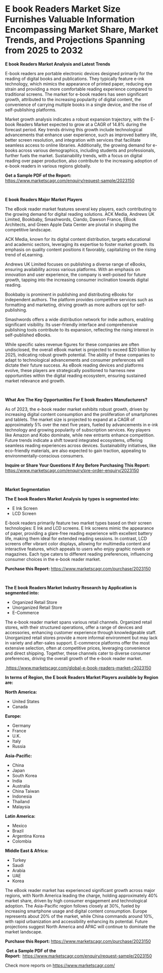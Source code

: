 <p><h1>E book Readers Market Size Furnishes Valuable Information Encompassing Market Share, Market Trends, and Projections Spanning from 2025 to 2032</h1></p><p><strong>E book Readers Market Analysis and Latest Trends</strong></p>
<p><p>E-book readers are portable electronic devices designed primarily for the reading of digital books and publications. They typically feature e-ink technology, which mimics the appearance of printed paper, reducing eye strain and providing a more comfortable reading experience compared to traditional screens. The market for e-book readers has seen significant growth, attributed to the increasing popularity of digital content, the convenience of carrying multiple books in a single device, and the rise of self-publishing platforms.</p><p>Market growth analysis indicates a robust expansion trajectory, with the E-book Readers Market expected to grow at a CAGR of 14.8% during the forecast period. Key trends driving this growth include technological advancements that enhance user experience, such as improved battery life, better screen resolution, and integration with services that facilitate seamless access to online libraries. Additionally, the growing demand for e-books across various demographics, including students and professionals, further fuels the market. Sustainability trends, with a focus on digital reading over paper production, also contribute to the increasing adoption of e-book readers in various regions globally.</p></p>
<p><strong>Get a Sample PDF of the Report:&nbsp;</strong> <a href="https://www.marketscagr.com/enquiry/request-sample/2023150?utm_campaign=1902&utm_medium=2&utm_source=Github&utm_content=ia&utm_term=11022025&utm_id=e-book-readers">https://www.marketscagr.com/enquiry/request-sample/2023150</a></p>
<p>&nbsp;</p>
<p><strong>E book Readers Major Market Players</strong></p>
<p><p>The eBook reader market features several key players, each contributing to the growing demand for digital reading solutions. ACK Media, Andrews UK Limited, Bookbaby, Smashwords, Ciando, Dawson France, EBook Architects, and Green Apple Data Center are pivotal in shaping the competitive landscape.</p><p>ACK Media, known for its digital content distribution, targets educational and academic sectors, leveraging its expertise to foster market growth. Its emphasis on quality content positions it favorably, capitalizing on the rising trend of eLearning.</p><p>Andrews UK Limited focuses on publishing a diverse range of eBooks, ensuring availability across various platforms. With an emphasis on innovation and user experience, the company is well-poised for future growth, tapping into the increasing consumer inclination towards digital reading.</p><p>Bookbaby is prominent in publishing and distributing eBooks for independent authors. The platform provides competitive services such as formatting and marketing, driving growth as more authors opt for self-publishing.</p><p>Smashwords offers a wide distribution network for indie authors, enabling significant visibility. Its user-friendly interface and comprehensive publishing tools contribute to its expansion, reflecting the rising interest in self-published eBooks.</p><p>While specific sales revenue figures for these companies are often undisclosed, the overall eBook market is projected to exceed $20 billion by 2025, indicating robust growth potential. The ability of these companies to adapt to technological advancements and consumer preferences will dictate their future success. As eBook reading devices and platforms evolve, these players are strategically positioned to harness new opportunities within the digital reading ecosystem, ensuring sustained market relevance and growth.</p></p>
<p>&nbsp;</p>
<p><strong>What Are The Key Opportunities For E book Readers Manufacturers?</strong></p>
<p><p>As of 2023, the e-book reader market exhibits robust growth, driven by increasing digital content consumption and the proliferation of smartphones and tablets. The market size is projected to expand at a CAGR of approximately 5% over the next five years, fueled by advancements in e-ink technology and growing popularity of subscription services. Key players like Amazon and Kobo dominate, while new entrants enhance competition. Future trends indicate a shift toward integrated ecosystems, offering seamless reading experiences across devices. Sustainability initiatives, like eco-friendly materials, are also expected to gain traction, appealing to environmentally-conscious consumers.</p></p>
<p><strong>Inquire or Share Your Questions If Any Before Purchasing This Report:</strong> <a href="https://www.marketscagr.com/enquiry/pre-order-enquiry/2023150?utm_campaign=1902&utm_medium=2&utm_source=Github&utm_content=ia&utm_term=11022025&utm_id=e-book-readers">https://www.marketscagr.com/enquiry/pre-order-enquiry/2023150</a></p>
<p>&nbsp;</p>
<p><strong>Market Segmentation</strong></p>
<p><strong>The E book Readers Market Analysis by types is segmented into:</strong></p>
<p><ul><li>E Ink Screen</li><li>LCD Screen</li></ul></p>
<p><p>E-book readers primarily feature two market types based on their screen technologies: E Ink and LCD screens. E Ink screens mimic the appearance of paper, providing a glare-free reading experience with excellent battery life, making them ideal for extended reading sessions. In contrast, LCD screens offer vibrant color displays, allowing for multimedia content and interactive features, which appeals to users who enjoy graphic novels or magazines. Each type caters to different reading preferences, influencing consumer choices in the e-book reader market.</p></p>
<p><strong>Purchase this Report:&nbsp;</strong><a href="https://www.marketscagr.com/purchase/2023150?utm_campaign=1902&utm_medium=2&utm_source=Github&utm_content=ia&utm_term=11022025&utm_id=e-book-readers">https://www.marketscagr.com/purchase/2023150</a></p>
<p>&nbsp;</p>
<p><strong>The E book Readers Market Industry Research by Application is segmented into:</strong></p>
<p><ul><li>Organized Retail Store</li><li>Unorganized Retail Store</li><li>E-Commerce</li></ul></p>
<p><p>The e-book reader market spans various retail channels. Organized retail stores, with their structured operations, offer a range of devices and accessories, enhancing customer experience through knowledgeable staff. Unorganized retail stores provide a more informal environment but may lack in variety and after-sales support. E-commerce platforms offer the most extensive selection, often at competitive prices, leveraging convenience and direct shipping. Together, these channels cater to diverse consumer preferences, driving the overall growth of the e-book reader market.</p></p>
<p><a href="https://www.marketscagr.com/global-e-book-readers-market-r2023150?utm_campaign=1902&utm_medium=2&utm_source=Github&utm_content=ia&utm_term=11022025&utm_id=e-book-readers">&nbsp;https://www.marketscagr.com/global-e-book-readers-market-r2023150</a></p>
<p><strong>In terms of Region, the E book Readers Market Players available by Region are:</strong></p>
<p>
    <p> <strong> North America: </strong>
        <ul>
            <li>United States</li>
            <li>Canada</li>
        </ul>
        </p> 
    <p> <strong> Europe: </strong>
        <ul>
            <li>Germany</li>
            <li>France</li>
            <li>U.K.</li>
            <li>Italy</li>
            <li>Russia</li>
        </ul>
        </p> 
    <p> <strong> Asia-Pacific: </strong>
        <ul>
            <li>China</li>
            <li>Japan</li>
            <li>South Korea</li>
            <li>India</li>
            <li>Australia</li>
            <li>China Taiwan</li>
            <li>Indonesia</li>
            <li>Thailand</li>
            <li>Malaysia</li>
        </ul>
        </p> 
    <p> <strong> Latin America: </strong>
        <ul>
            <li>Mexico</li>
            <li>Brazil</li>
            <li>Argentina Korea</li>
            <li>Colombia</li>
        </ul>
        </p> 
    <p> <strong> Middle East & Africa: </strong>
        <ul>
            <li>Turkey</li>
            <li>Saudi</li>
            <li>Arabia</li>
            <li>UAE</li>
            <li>Korea</li>
        </ul>
    </p>
    </p>
<p><p>The eBook reader market has experienced significant growth across major regions, with North America leading the charge, holding approximately 40% market share, driven by high consumer engagement and technological adoption. The Asia-Pacific region follows closely at 30%, fueled by increasing smartphone usage and digital content consumption. Europe represents about 20% of the market, while China commands around 10%, with rapid urbanization and accessibility enhancing its potential. Future projections suggest North America and APAC will continue to dominate the market landscape.</p></p>
<p><strong>Purchase this Report: </strong><a href="https://www.marketscagr.com/purchase/2023150?utm_campaign=1902&utm_medium=2&utm_source=Github&utm_content=ia&utm_term=11022025&utm_id=e-book-readers">https://www.marketscagr.com/purchase/2023150</a></p>
<p>&nbsp;<strong>Get a Sample PDF of the Report:&nbsp;&nbsp;</strong><a href="https://www.marketscagr.com/enquiry/request-sample/2023150?utm_campaign=1902&utm_medium=2&utm_source=Github&utm_content=ia&utm_term=11022025&utm_id=e-book-readers">https://www.marketscagr.com/enquiry/request-sample/2023150</a></p>
<p><strong></strong></p>
<p>Check more reports on <a href="https://www.marketscagr.com/?utm_campaign=1902&utm_medium=2&utm_source=Github&utm_content=ia&utm_term=11022025&utm_id=e-book-readers">https://www.marketscagr.com/</a></p>